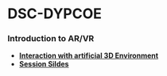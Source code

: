 # DSC-DYPCOE

### Introduction to AR/VR
- [**Interaction with artificial 3D Environment**](https://www.youtube.com/watch?v=4bNHlJQ1FRU)
- [**Session Sildes**](https://drive.google.com/file/d/14a8IB4vEOL9jJ7R9W35rJvin6wD6Bpgv/view?usp=sharing)